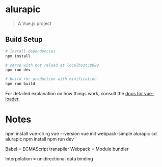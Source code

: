 # alurapic

> A Vue.js project

## Build Setup

``` bash
# install dependencies
npm install

# serve with hot reload at localhost:8080
npm run dev

# build for production with minification
npm run build
```

For detailed explanation on how things work, consult the [docs for vue-loader](http://vuejs.github.io/vue-loader).

# Notes

npm install vue-cli -g
vue --version
vue init webpack-simple alurapic
cd alurapic
npm install
npm run dev

Babel = ECMAScript transpiler
Webpack = Module bundler

Interpolation = unidirectional data binding

